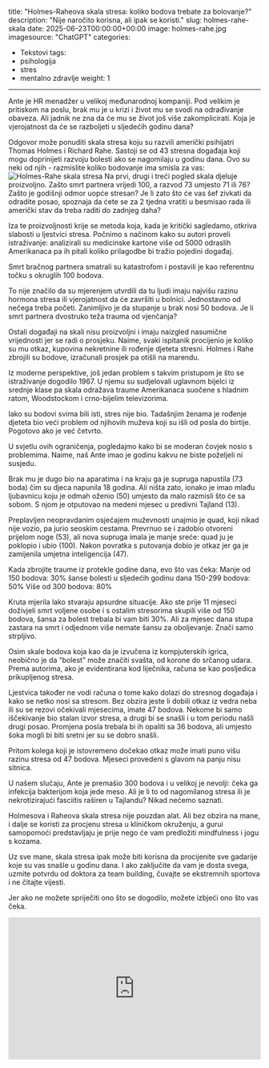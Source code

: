 title: "Holmes-Raheova skala stresa: koliko bodova trebate za bolovanje?"
description: "Nije naročito korisna, ali ipak se koristi."
slug: holmes-rahe-skala
date: 2025-06-23T00:00:00+00:00
image: holmes-rahe.jpg
imagesource: "ChatGPT"
categories:
  - Tekstovi
tags:
  - psihologija
  - stres
  - mentalno zdravlje
weight: 1
---
Ante je HR menadžer u velikoj međunarodnoj kompaniji. Pod velikim je pritiskom na poslu, brak mu je u krizi i život mu se svodi na odrađivanje obaveza. Ali jadnik ne zna da će mu se život još više zakomplicirati. Koja je vjerojatnost da će se razboljeti u sljedećih godinu dana? 
<!--more-->
Odgovor može ponuditi skala stresa koju su razvili američki psihijatri Thomas Holmes i Richard Rahe. Sastoji se od 43 stresna događaja koji mogu doprinijeti razvoju bolesti ako se nagomilaju u godinu dana. Ovo su neki od njih - razmislite koliko bodovanje ima smisla za vas:
![Holmes-Rahe skala stresa](holmes-rahe-infographic.png)
Na prvi, drugi i treći pogled skala djeluje proizvoljno. Zašto smrt partnera vrijedi 100, a razvod 73 umjesto 71 ili 76? Zašto je godišnji odmor uopće stresan? Je li zato što će vas šef zivkati da odradite posao, spoznaja da ćete se za 2 tjedna vratiti u besmisao rada ili američki stav da treba raditi do zadnjeg daha?

Iza te proizvoljnosti krije se metoda koja, kada je kritički sagledamo, otkriva slabosti u ljestvici stresa. Počnimo s načinom kako su autori proveli istraživanje: analizirali su medicinske kartone više od 5000 odraslih Amerikanaca pa ih pitali koliko prilagodbe bi tražio pojedini događaj.

Smrt bračnog partnera smatrali su katastrofom i postavili je kao referentnu točku s okruglih 100 bodova.

To nije značilo da su mjerenjem utvrdili da tu ljudi imaju najvišu razinu hormona stresa ili vjerojatnost da će završiti u bolnici. Jednostavno od nečega treba početi. Zanimljivo je da stupanje u brak nosi 50 bodova. Je li smrt partnera dvostruko teža trauma od vjenčanja?

Ostali događaji na skali nisu proizvoljni i imaju naizgled nasumične vrijednosti jer se radi o prosjeku. Naime, svaki ispitanik procijenio je koliko su mu otkaz, kupovina nekretnine ili rođenje djeteta stresni. Holmes i Rahe zbrojili su bodove, izračunali prosjek pa otišli na marendu.

Iz moderne perspektive, još jedan problem s takvim pristupom je što se istraživanje dogodilo 1967. U njemu su sudjelovali uglavnom bijelci iz srednje klase pa skala odražava traume Amerikanaca suočene s hladnim ratom, Woodstockom i crno-bijelim televizorima.

Iako su bodovi svima bili isti, stres nije bio. Tadašnjim ženama je rođenje djeteta bio veći problem od njihovih muževa koji su išli od posla do birtije. Pogotovo ako je već četvrto.

U svjetlu ovih ograničenja, pogledajmo kako bi se moderan čovjek nosio s problemima. Naime, naš Ante imao je godinu kakvu ne biste poželjeli ni susjedu.

Brak mu je dugo bio na aparatima i na kraju ga je supruga napustila (73 boda) čim su djeca napunila 18 godina. Ali ništa zato, ionako je imao mlađu ljubavnicu koju je odmah oženio (50) umjesto da malo razmisli što će sa sobom. S njom je otputovao na medeni mjesec u predivni Tajland (13). 

Preplavljen neopravdanim osjećajem muževnosti unajmio je quad, koji nikad nije vozio, pa jurio seoskim cestama. Prevrnuo se i zadobio otvoreni prijelom noge (53), ali nova supruga imala je manje sreće: quad ju je poklopio i ubio (100). Nakon povratka s putovanja dobio je otkaz jer ga je zamijenila umjetna inteligencija (47).

Kada zbrojite traume iz protekle godine dana, evo što vas čeka:
Manje od 150 bodova: 30% šanse bolesti u sljedećih godinu dana
150-299 bodova: 50%
Više od 300 bodova: 80%

Kruta mjerila lako stvaraju apsurdne situacije. Ako ste prije 11 mjeseci doživjeli smrt voljene osobe i s ostalim stresorima skupili više od 150 bodova, šansa za bolest trebala bi vam biti 30%. Ali za mjesec dana stupa zastara na smrt i odjednom više nemate šansu za oboljevanje. Znači samo strpljivo.

Osim skale bodova koja kao da je izvučena iz kompjuterskih igrica, neobično je da “bolest” može značiti svašta, od korone do srčanog udara. Prema autorima, ako je evidentirana kod liječnika, računa se kao posljedica prikupljenog stresa. 

Ljestvica također ne vodi računa o tome kako dolazi do stresnog događaja i kako se netko nosi sa stresom. Bez obzira jeste li dobili otkaz iz vedra neba ili su se rezovi očekivali mjesecima, imate 47 bodova. Nekome bi samo iščekivanje bio stalan izvor stresa, a drugi bi se snašli i u tom periodu našli drugi posao. Promjena posla trebala bi ih opaliti sa 36 bodova, ali umjesto šoka mogli bi biti sretni jer su se dobro snašli. 

Pritom kolega koji je istovremeno dočekao otkaz može imati puno višu razinu stresa od 47 bodova. Mjeseci provedeni s glavom na panju nisu sitnica.

U našem slučaju, Ante je premašio 300 bodova i u velikoj je nevolji: čeka ga infekcija bakterijom koja jede meso. Ali je li to od nagomilanog stresa ili je nekrotizirajući fasciitis raširen u Tajlandu? Nikad nećemo saznati.

Holmesova i Raheova skala stresa nije pouzdan alat. Ali bez obzira na mane, i dalje se koristi za procjenu stresa u kliničkom okruženju, a gurui samopomoći predstavljaju je prije nego će vam predložiti mindfulness i jogu s kozama.

Uz sve mane, skala stresa ipak može biti korisna da procijenite sve gadarije koje su vas snašle u godinu dana. I ako zaključite da vam je dosta svega, uzmite potvrdu od doktora za team building, čuvajte se ekstremnih sportova i ne čitajte vijesti. 

Jer ako ne možete spriječiti ono što se dogodilo, možete izbjeći ono što vas čeka.

<div style="position: relative; padding-bottom: 56.25%; height: 0; overflow: hidden;">
  <iframe 
    src="https://www.youtube.com/embed/YOUR_VIDEO_ID" 
    frameborder="0" 
    allowfullscreen 
    style="position: absolute; top:0; left: 0; width: 100%; height: 100%;">
  </iframe>
</div>